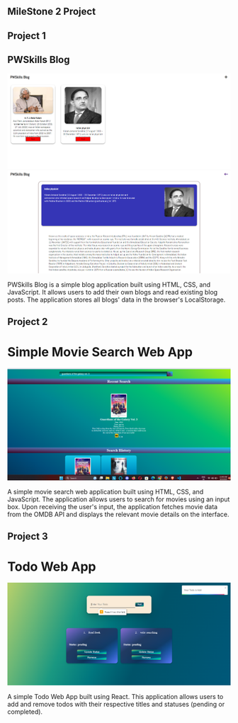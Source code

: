 ## MileStone 2 Project
## Project 1
## PWSkills Blog
![PWSkills Blog](https://github.com/codespace555/MileStone/blob/0de0508d6c4f806d9380f36b635513f4fd631398/Project%201/Screenshot%202023-08-03%20194849.png)
![PWSkills Blog](https://github.com/codespace555/MileStone/blob/d7aca45c0c01c5bd41f207ba9b3adef92a14165d/Project%201/Screenshot%202023-08-03%20204346.png)


PWSkills Blog is a simple blog application built using HTML, CSS, and JavaScript. It allows users to add their own blogs and read existing blog posts. The application stores all blogs' data in the browser's LocalStorage.
## Project 2
# Simple Movie Search Web App

![Movie Search App](https://github.com/codespace555/MileStone/blob/7e1591d807a758d891f694cf65b6d0913263e6a1/Project%202/Screenshot%202023-08-04%20114902.png)

A simple movie search web application built using HTML, CSS, and JavaScript. The application allows users to search for movies using an input box. Upon receiving the user's input, the application fetches movie data from the OMDB API and displays the relevant movie details on the interface.
## Project 3
# Todo Web App

![Todo App Screenshot](https://github.com/codespace555/ToDo-App-By-React/blob/9ada78a68d66ce940dfa764dbf7a6654027251ab/Screenshot%202023-08-03%20233117.png)

A simple Todo Web App built using React. This application allows users to add and remove todos with their respective titles and statuses (pending or completed).

